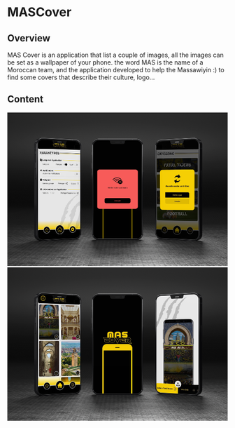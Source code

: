 # MASCover

## Overview
MAS Cover is an application that list a couple of images, all the images can be set as a wallpaper of your phone.
the word MAS is the name of a Moroccan team, and the application developed to help the Massawiyin :) to find some covers that describe their culture, logo...

## Content

<img src="/image_mas-2.png" width="600" height="350"/>

<img src="/image_mas.png" width="600" height="350"/>
